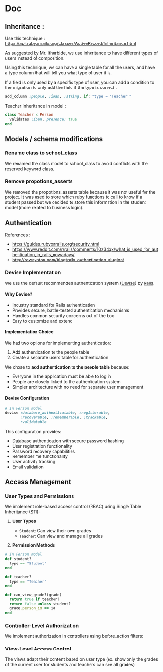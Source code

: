 # Doc
## Inheritance :
Use this technique :
https://api.rubyonrails.org/classes/ActiveRecord/Inheritance.html

As suggested by Mr. Ithurbide, we use inheritance to have different types of users instead of composition.

Using this technique, we can have a single table for all the users, and have a type column that will tell you what type of user it is.

If a field is only used by a specific type of user, you can add a condition to the migration to only add the field if the type is correct :
```ruby
add_column :people, :iban, :string, if: "type = 'Teacher'"
```
Teacher inheritance in model :
```ruby
class Teacher < Person
  validates :iban, presence: true
end
```
## Models / schema modifications
### Rename class to school_class
We renamed the class model to school_class to avoid conflicts with the reserved keyword class.
### Remove propotions_asserts
We removed the propotions_asserts table because it was not useful for the project. 
It was used to store which ruby functions to call to know if a student passed but we decided to store this information in the student model (more related to business logic).

## Authentication
References :
- https://guides.rubyonrails.org/security.html
- https://www.reddit.com/r/rails/comments/10z34qx/what_is_used_for_authentication_in_rails_nowadays/
- http://rawsyntax.com/blog/rails-authentication-plugins/

### Devise Implementation
We use the default recommended authentication system ([Devise](https://github.com/heartcombo/devise)) by [Rails](https://rubygems.org/gems/devise).

#### Why Devise?
- Industry standard for Rails authentication
- Provides secure, battle-tested authentication mechanisms
- Handles common security concerns out of the box
- Easy to customize and extend

#### Implementation Choice
We had two options for implementing authentication:
1. Add authentication to the people table
2. Create a separate users table for authentication

We chose to **add authentication to the people table** because:
- Everyone in the application must be able to log in
- People are closely linked to the authentication system
- Simpler architecture with no need for separate user management

#### Devise Configuration
```ruby
# In Person model
devise :database_authenticatable, :registerable,
       :recoverable, :rememberable, :trackable,
       :validatable
```

This configuration provides:
- Database authentication with secure password hashing
- User registration functionality
- Password recovery capabilities
- Remember me functionality
- User activity tracking
- Email validation

## Access Management

### User Types and Permissions
We implement role-based access control (RBAC) using Single Table Inheritance (STI):

1. **User Types**
   - `Student`: Can view their own grades
   - `Teacher`: Can view and manage all grades

2. **Permission Methods**
```ruby
# In Person model
def student?
  type == "Student"
end

def teacher?
  type == "Teacher"
end

def can_view_grade?(grade)
  return true if teacher?
  return false unless student?
  grade.person_id == id
end
```

### Controller-Level Authorization
We implement authorization in controllers using before_action filters:

### View-Level Access Control
The views adapt their content based on user type (ex. show only the grades of the current user for students and teachers can see all grades)